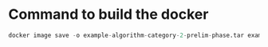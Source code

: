 # Command to build the docker

```python
docker image save -o example-algorithm-category-2-prelim-phase.tar example-algorithm-category-2-prelim-phase:latest
```
